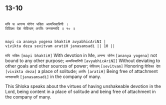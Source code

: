 ## 13-10


```shloka-sa

मयि च अनन्य योगेन भक्तिः अव्यभिचारिणी ।
विविक्त देश सेवित्वम् अरतिः जनसम्सदि ॥ १० ॥

```
```shloka-sa-hk

mayi ca ananya yogena bhaktiH avyabhicAriNI |
vivikta deza sevitvam aratiH janasamsadi || 10 ||

```
`मयि भक्तिः` `[mayi bhaktiH]` With devotion in Me, `अनन्य योगेन` `[ananya yogena]` not bound to any other purpose; `अव्यभिचारिणी` `[avyabhicAriNI]` Without deviating to other goals and other sources of power; `सेवित्वम्` `[sevitvam]` Honoring `विविक्त देश` `[vivikta deza]` a place of solitude; `अरतिः` `[aratiH]` Being free of attachment `जनसम्सदि` `[janasamsadi]` in the company of many.

This Shloka speaks about the virtues of having unshakeable devotion in the Lord, being content in a place of solitude and being free of attachment in the company of many.


